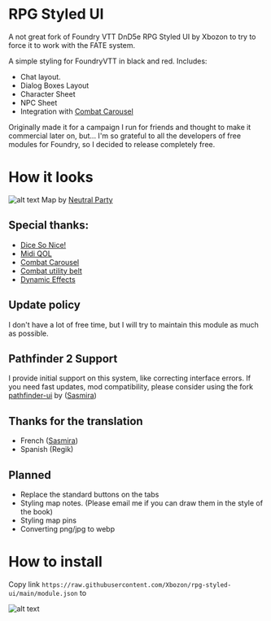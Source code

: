 # RPG Styled UI
A not great fork of Foundry VTT DnD5e RPG Styled UI by Xbozon to try to force it to work with the FATE system.

A simple styling for FoundryVTT in black and red. Includes:
- Chat layout.
- Dialog Boxes Layout
- Character Sheet
- NPC Sheet
- Integration with [Combat Carousel](https://github.com/death-save/combat-carousel-public)

Originally made it for a campaign I run for friends and thought to make it commercial later on, but...
I'm so grateful to all the developers of free modules for Foundry, so I decided to release completely free. 


# How it looks

![alt text](example.jpg "Title")
Map by [Neutral Party](https://www.patreon.com/neutralparty)

## Special thanks:

- [Dice So Nice!](https://gitlab.com/riccisi/foundryvtt-dice-so-nice)
- [Midi QOL](https://gitlab.com/tposney/midi-qol)
- [Combat Carousel](https://github.com/death-save/combat-carousel-public)
- [Combat utility belt](https://github.com/death-save/combat-utility-belt)
- [Dynamic Effects](https://gitlab.com/tposney/dae)

## Update policy
I don't have a lot of free time, but I will try to maintain this module as much as possible.

## Pathfinder 2 Support
I provide initial support on this system, like correcting interface errors. 
If you need fast updates, mod compatibility, please consider using the fork [pathfinder-ui](https://gitlab.com/sasmira/pathfinder-ui) by ([Sasmira](https://gitlab.com/sasmira))

## Thanks for the translation

- French ([Sasmira](https://gitlab.com/sasmira))
- Spanish (Regik)

## Planned

- Replace the standard buttons on the tabs
- Styling map notes. (Please email me if you can draw them in the style of the book)
- Styling map pins
- Converting png/jpg to webp

# How to install
Copy link ```https://raw.githubusercontent.com/Xbozon/rpg-styled-ui/main/module.json``` to

![alt text](install.jpg "Title")
